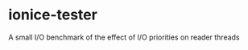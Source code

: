 ionice-tester
=============

A small I/O benchmark of the effect of I/O priorities on reader threads